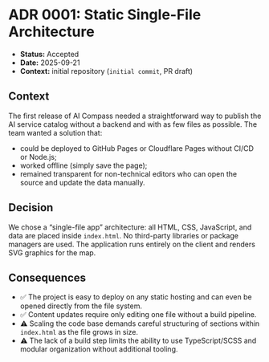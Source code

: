 # ADR 0001: Static Single-File Architecture

- **Status:** Accepted
- **Date:** 2025-09-21
- **Context:** initial repository (`initial commit`, PR draft)

## Context
The first release of AI Compass needed a straightforward way to publish the AI service catalog without a backend and with as few files as possible. The team wanted a solution that:
- could be deployed to GitHub Pages or Cloudflare Pages without CI/CD or Node.js;
- worked offline (simply save the page);
- remained transparent for non-technical editors who can open the source and update the data manually.

## Decision
We chose a “single-file app” architecture: all HTML, CSS, JavaScript, and data are placed inside `index.html`. No third-party libraries or package managers are used. The application runs entirely on the client and renders SVG graphics for the map.

## Consequences
- ✅ The project is easy to deploy on any static hosting and can even be opened directly from the file system.
- ✅ Content updates require only editing one file without a build pipeline.
- ⚠️ Scaling the code base demands careful structuring of sections within `index.html` as the file grows in size.
- ⚠️ The lack of a build step limits the ability to use TypeScript/SCSS and modular organization without additional tooling.
